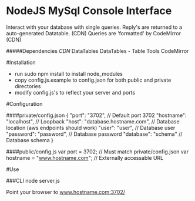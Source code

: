 NodeJS MySql Console Interface
====================

Interact with your database with single queries.
Reply's are returned to a auto-generated Datatable. (CDN)
Queries are 'formatted' by CodeMirror (CDN)

#####Dependencies
_CDN_
DataTables
DataTables - Table Tools
CodeMirror

#Installation

- run sudo npm install to install node\_modules
- copy config.js.example to config.json for both public and private directories
- modify config.js's to reflect your server and ports

#Configuration

####private/config.json
    {
    "port": "3702",                     // Default port 3702
    "hostname": "localhost",            // Loopback
    "host": "database.hostname.com",    // Database location (aws endpoints should work)
    "user": "user",                     // Database user
    "password": "password",             // Database password
    "database": "schema"                // Database schema
    }
    
####public/config.js
    var port = 3702;                        // Must match private/config.json
    var hostname = "www.hostname.com";       // Externally accessable URL

#Use

###CLI
    node server.js

Point your browser to www.hostname.com:3702/

